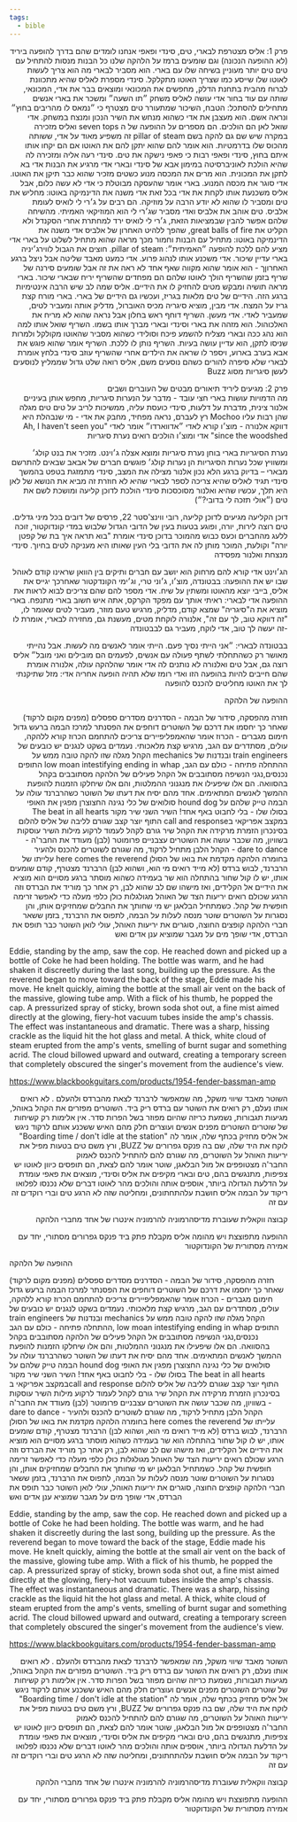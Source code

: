 ```yaml
---
tags:
  - bible
---
```


<div dir="rtl">
פרק 1: 
אליס מצטרפת לבארי, טים, סינדי ופאפי
אנחנו לומדים שהם בדרך להופעה ביריד (לא ההופעה הנכונה) וגם שומעים ברמז על הלהקה שלנו
כל הבנות מנסות להתחיל עם טים
טים יותר מעוניין בשיחה שלו עם בארי. הוא מסביר לבארי מה הוא צריך לעשות לאוטו שלו שייסע כמו שצריך
האוטו מתקלקל. סינדי מספרת לאליס שהיא מתכוונת לברוח מהבית
בתחנת הדלק, מחפשים את המכונאי ומוצאים בבר את אדי, המכונאי, שותה עם עוד בחור
אדי עושה לאליס משחק ״תו השעה״ ומשכר את בארי
אנשים מתחילים להסתכל: הטבח, השיכור שמתעורר
טים מצטרף כי ״נמאס לו מהריבים בחוץ״ ונראה אשם. הוא מעצבן את אדי כשהוא מנחש את השיר הנכון ומנצח במשחק. 
אדי שואל לאן הם הולכים. הם מספרים על ההופעה של ה seven tops ואליס מזכירה במקרה שיש שם גם להקה בשם pillar of steam
זה משפיע מאוד על אדי, ששותה מהכוס שלו בדרמטיות. הוא אומר להם שהוא יתקן להם את האוטו אם הם יקחו אותו איתם
בחוץ, סינדי ופאפי רבות כי פאפי נישקה את טים. סינדי רעה אליה ומזכירה לה שהיא הולכת לאוניברסיטה במימון אבא של סינדי ובארי
אדי מרגיע את הבנות
אדי בא לתקן את המכונית. הוא מרים את המכסה מנוע כשטים מזכיר שהוא כבר תיקן את האוטו. אדי סוגר את מכסה המנוע. 
בארי אומר שהעסקה מבוטלת כי אדי לא עשה כלום, אבל אליס משכנעת אותו לקחת את אדי בכל זאת
אדי משנה את הדינמיקה באוטו: מחליש את טים ומסביר לו שהוא לא יודע הרבה על מוזיקה. הם רבים על ג׳רי לי לואיס לעומת אלביס. טים אוהב את אלביס ואדי מסביר שג׳רי לי הוא המוזיקאי האמיתי. מהשיחה שלהם אפשר להבין שבמציאות הזאת, ג׳רי לי לואיס ירד למחתרת אחרי הסקנדל ולא הקליט את great balls of fire, שהפך ללהיט האחרון של אלביס
אדי משנה את הדינמיקה באוטו: מתחיל עם הבנות וחמור מכך מראה שהוא מתחיל לשלוט על בארי
אדי מציע להם ללכת להופעה ״האמיתית״: pillar of steam. 
חוצים את הגבול לווירג׳יניה
בארי עדיין שיכור. אדי משכנע אותו לנהוג פרוע. אדי כמעט מאבד שליטה אבל ניצל ברגע האחרוןך - הוא אומר שהוא מקווה שאף אחד לא ראה את זה אבל שומעים סירנה של שריף
בזמן שהשריף הולך לאוטו שלהם הם מפחדים שהשריף יריח שבארי שיכור. בארי מראה תושיה ומבקש מטים להחזיק לו את הידיים. אליס שמה לב שיש הרבה אינטימיות ברגע הזה. הידיים של טים מלאות בגריז, ועכשיו גם הידיים של בארי. בארי מורח קצת גריז על המצח. אדי מבין, מוציא סיגריה מכיס האוברול, מדליק אותה ומעביר לטים, שמעביר לאדי. אדי מעשן. 
השריף דוחף ראש בחלון אבל נראה שהוא לא מריח את האלכוהול. הוא מזהה את בארי וסינדי ובארי מברך אותו בשמו. השריף שואל אותו למה הוא נהג ככה ובארי מצליח להשמע פיכח וסולידי כשהוא מסביר שהאוטו מקולקל ולמרות שניסו לתקן, הוא עדיין עושה בעיות. השריף נותן לו ללכת. 
השריף אומר שהוא פוגש את אבא בערב בארוע, ויספר לו שראה את הילדים
אחרי שהשריף עוזב סינדי בלחץ אומרת לבארי שלא סיפרה להורים 
כשהם נוסעים משם, אליס רואה שלט גדול שממליץ לנוסעים לעשן סיגריות מסוג Buzz




פרק 2:
מגיעים ליריד 
תיאורים 
מבטים של העוברים ושבים			
מה הדמויות עושות
בארי חצי עובד - מדבר על הנערות סיגריות, מחפש אותן בעיניים
אלנור צינית, מדברת על דלעות, סינדי כועסת עליה, ממשיכות לריב על טים
טים מגלה שהן רבות עליו
Mochoo רץ לעברם, נראה מפחיד, מחבק את אדי - מי שנבהלת היא דווקא אלנורה - מוצ׳ו קורא לאדי ״אדווארדו״ אומר לאדי "Ah, I haven't seen you since the woodshed" 
אדי ומוצ׳ו הולכים
רואים נערת סיגריות 

נערת הסיגריות
בארי בוחן נערת סיגריות ומוצא אצלה ג׳וינט. מזכיר את בנט קולג׳ ומשוויץ שכל נערות הסיגריות הן נערות קולג׳
פוגשים חברים של אבאב שבאים להתרשם מבארי – בדיוק ברגע הלא נכון
אלנור מצילה את המצב, סינדי מתמזגת בטפט
בהמשך סינדי תגיד לאליס שהיא צריכה לספר לבארי שהיא לא חוזרת
זה מביא את הנושא של לאן היא תלך, עכשיו שהיא ואלנור מסוכסכות
סינדי הולכת לדוכן קליעה ומושכת לשם את טים (״אולי תזכה לי בדובי?״)

דוכן הקליעה
מגיעים לדוכן קליעה, רובי ווינצ'סטר 22,  פרסים של דובים בכל מיני גדלים. טים רוצה לירות, יורה, ופוגע בטעות בעין של הדובי הגדול שלבוש במדי קונדוקטור, זוכה ללעג מהחברים וכעס כבוש מהמוכר בדוכן 
סינדי אומרת "בוא תראה איך בת של קפטן יורה" וקולעת, המוכר מותן לה את הדובי בלי העין שאותו היא מעניקה לטים בחיוך.
סינדי מנצחת ואלנור מפסידה

הג׳וינט 
אדי קורא להם מרחוק
הוא יושב עם חברים ותיקים בין הוואן שראינו קודם לאוהל שבו יש את ההופעה: בבטונדה, מוצ׳ו, ג׳וני טרי, וג׳ימי הקונדקטור שאחרכך יגייס את אליס, בייבי יוצא מהאוטו ומשתין על שיח. 
אדי מספר להם שהם צריכים לבוא לראות את ההופעה
אדי לבארי: ראיתי אותך עם מפקד הקרקס, אתה איש חשוב
בארי מתנפח. בארי מוציא את ה"סיגריה" שמצא קודם, מדליק, מרגיש טעם מוזר, מעביר לטים שאומר לו, "זה דווקא טוב, לך עם זה", אלנורה לוקחת מטים, מעשנת גם, מחזירה לבארי, אומרת לו -זה יעשה לך טוב, אדי לוקח, מעביר גם לבבטונדה


בבטונדה לבארי: ״אני הייתי נסיך פעם. הייתי אומר לאנשים מה לעשות. אבל נהייתי מאושר רק כשהתחלתי לשתף פעולה עם אנשים, לפעמים הם מובילים ואני מובל״
אליס רוצה גם, אבל טים ואלנורה לא נותנים לה
אדי אומר שהלהקה עולה, אלנורה אומרת שהם חייבים להיות בהופעה הזו ואדי רומז שלא תהיה הופעה אחריה
אדי: מזל שתיקנתי לך את האוטו 
מחליטים להכנס להופעה




ההופעה של הלהקה

חזרה מהפסקה, סידור של הבמה - הסדרנים מסדרים ספסלים (מפנים מקום לרקוד) שאחר כך יחסמו את דרכם של השוטרים
דוחפים את הפסנתר למרכז הבמה ברעש גדול
חימום מגברים - הכרוז אומר שהאמפליפיירים צריכים להתחמם
הכרוז קורא ללהקה, עולים, מסתדרים עם הגב, מרגיש קצת מלאכותי. נעמדים בשקט
לנגנים יש כובעים של train engineers ובנדנות של mechanics
הקהל מגלה שזו להקה טובה ממש על ההתחלה
פתיחה - כולם עם הגב, low moan intestifying ending in whap
התופים נכנסים,נגני הנשיפה מסתובבים אל הקהל
פעילים של הלהקה מסתובבים בקהל בהסוואה. הם אלו שיפעילו את מנגנוני ההמלטות, והם אלו שיחלקו הזמנות להופעת ההמשך לאנשים המתאימים. אחד מהם יסיח את דעתו של השוטר כשהרברנד עולה על הבמה
טייק שלהם על hound dog
סולואים של כלי נגינה
החצוצרן מפגין את האופי בסולו שלו - בלי לחבוט באף אחד!
השיר השני שיר מקור The beat in all hearts
במקצב אפריקאי
בcall and response
התוף יוצר קצב שגורם לליבה של אליס להלום בסינכרון
הזמרת מרקידה את הקהל
שיר גורם לקהל לעמוד לרקוע
מילות השיר עוסקות בשוויון, מה שכבר עושה את השוטרים עצבניים
פרומוטר (לבן) מעודד את החבר'ה - dare to dance - הקהל הלבן מתחיל לרקוד, מה שגורם לשוטרים להכנס ולהעיר בחומרה
הלהקה מקדמת את בואו של הסולן here comes the reverend
עלייתו של הרברנד, לבוש ברדס (לא מייד רואים מי הוא, ושהוא לבן)
הרברנד מצטרף, קודם שומעים אותו, יש לו קול שחור
בהתחלה הוא שר בעמידה כשהוא מוסתר 
ברגע מסויים הוא מוציא את הידיים אל הקלידים, ואז מישהו שם לב שהוא לבן, רק אחר כך מוריד את הברדס וזה הרגע שכולם רואים
יריעות הצד של האוהל מגולגלות כולן כלפי מעלה כדי לאפשר זרימה חופשית של קהל. כשמתחיל הבלאגן יש מי שחותך את החבלים שמחזיקים אותן, והן נסגרות על השוטרים
שוטר מנסה לעלות על הבמה,  לתפוס את הרברנד, בזמן ששאר חברי הלהקה קופצים החוצה, סוגרים את יריעות האוהל, עולי לואן
השוטר כבר תופס את הברדס, אדי שופך מים על מגבר שמוציא ענן אדים ואש 
</div>



Eddie, standing by the amp, saw the cop. He reached down and picked up a bottle of Coke he had been holding. The bottle was warm, and he had shaken it discreetly during the last song, building up the pressure. As the reverend began to move toward the back of the stage, Eddie made his move.
He knelt quickly, aiming the bottle at the small air vent on the back of the massive, glowing tube amp. With a flick of his thumb, he popped the cap. A pressurized spray of sticky, brown soda shot out, a fine mist aimed directly at the glowing, fiery-hot vacuum tubes inside the amp's chassis.
The effect was instantaneous and dramatic. There was a sharp, hissing crackle as the liquid hit the hot glass and metal. A thick, white cloud of steam erupted from the amp's vents, smelling of burnt sugar and something acrid. The cloud billowed upward and outward, creating a temporary screen that completely obscured the singer's movement from the audience's view.

https://www.blackbookguitars.com/products/1954-fender-bassman-amp 

<div dir="rtl">

השוטר מאבד שיווי משקל, מה שמאפשר לרברנד לצאת מהברדס ולהעלם . לא רואים אותו נעלם, רק רואים את השוטר עם ברדס ריק ביד.
השוטרים מפזרים את הקהל באוהל, מגיעות תגבורות, נשמעת כריזה שהיום מפוזר בשל הפרות סדר. אין אלימות רק קשיחות של שוטרים
השוטרים מפנים אנשים ועוצרים חלק מהם
האיש ששכנע אותם לרקוד ניגש אל אליס מחזיק בכתף שלה, אומר לה "Boarding time / don't idle at the station" לוקח את היד שלה, שם בה פנקס גפרורים של BUZZ, ורץ משם
טים בטעות מפיל את יריעות האוהל על השוטרים, מה שגורם להם להתחיל להכנס לאמוק					
החבר'ה מצטופפים אל מול הבלאגן, שוטר אומר להם לצאת, הם תופסים כיוון לאוטו
יש צפיפות, מתנגשים בהם, טים ובארי מקיפים את אליס וסינדי, מוצאים את פאפי עומדת על הדלעת הגדולה ביותר, אוספים אותה והולכים מהר לאוטו
דברים שלא נכנסו לפלואו
 ריקוד על הבמה
אליס חושבת עלהתחתונים,  ומחליטה שזה לא הרגע
טים וברי רוקדים זה עם זה 


קבוצה ווקאלית שעוברת מדיסהרמוניה להרמוניה
אינטרו של אחד מחברי הלהקה

ההופעה מתפוצצת ויש מהומה
אליס מקבלת פתק ביד פנקס גפרורים מסתורי, יחד עם אמירה מסתורית של הקונדוקטור 
</div>

ההופעה של הלהקה

חזרה מהפסקה, סידור של הבמה - הסדרנים מסדרים ספסלים (מפנים מקום לרקוד) שאחר כך יחסמו את דרכם של השוטרים
דוחפים את הפסנתר למרכז הבמה ברעש גדול
חימום מגברים - הכרוז אומר שהאמפליפיירים צריכים להתחמם
הכרוז קורא ללהקה, עולים, מסתדרים עם הגב, מרגיש קצת מלאכותי. נעמדים בשקט
לנגנים יש כובעים של train engineers ובנדנות של mechanics
הקהל מגלה שזו להקה טובה ממש על ההתחלה
פתיחה - כולם עם הגב, low moan intestifying ending in whap
התופים נכנסים,נגני הנשיפה מסתובבים אל הקהל
פעילים של הלהקה מסתובבים בקהל בהסוואה. הם אלו שיפעילו את מנגנוני ההמלטות, והם אלו שיחלקו הזמנות להופעת ההמשך לאנשים המתאימים. אחד מהם יסיח את דעתו של השוטר כשהרברנד עולה על הבמה
טייק שלהם על hound dog
סולואים של כלי נגינה
החצוצרן מפגין את האופי בסולו שלו - בלי לחבוט באף אחד!
השיר השני שיר מקור The beat in all hearts
במקצב אפריקאי
בcall and response
התוף יוצר קצב שגורם לליבה של אליס להלום בסינכרון
הזמרת מרקידה את הקהל
שיר גורם לקהל לעמוד לרקוע
מילות השיר עוסקות בשוויון, מה שכבר עושה את השוטרים עצבניים
פרומוטר (לבן) מעודד את החבר'ה - dare to dance - הקהל הלבן מתחיל לרקוד, מה שגורם לשוטרים להכנס ולהעיר בחומרה
הלהקה מקדמת את בואו של הסולן here comes the reverend
עלייתו של הרברנד, לבוש ברדס (לא מייד רואים מי הוא, ושהוא לבן)
הרברנד מצטרף, קודם שומעים אותו, יש לו קול שחור
בהתחלה הוא שר בעמידה כשהוא מוסתר 
ברגע מסויים הוא מוציא את הידיים אל הקלידים, ואז מישהו שם לב שהוא לבן, רק אחר כך מוריד את הברדס וזה הרגע שכולם רואים
יריעות הצד של האוהל מגולגלות כולן כלפי מעלה כדי לאפשר זרימה חופשית של קהל. כשמתחיל הבלאגן יש מי שחותך את החבלים שמחזיקים אותן, והן נסגרות על השוטרים
שוטר מנסה לעלות על הבמה,  לתפוס את הרברנד, בזמן ששאר חברי הלהקה קופצים החוצה, סוגרים את יריעות האוהל, עולי לואן
השוטר כבר תופס את הברדס, אדי שופך מים על מגבר שמוציא ענן אדים ואש 
</div>



Eddie, standing by the amp, saw the cop. He reached down and picked up a bottle of Coke he had been holding. The bottle was warm, and he had shaken it discreetly during the last song, building up the pressure. As the reverend began to move toward the back of the stage, Eddie made his move.
He knelt quickly, aiming the bottle at the small air vent on the back of the massive, glowing tube amp. With a flick of his thumb, he popped the cap. A pressurized spray of sticky, brown soda shot out, a fine mist aimed directly at the glowing, fiery-hot vacuum tubes inside the amp's chassis.
The effect was instantaneous and dramatic. There was a sharp, hissing crackle as the liquid hit the hot glass and metal. A thick, white cloud of steam erupted from the amp's vents, smelling of burnt sugar and something acrid. The cloud billowed upward and outward, creating a temporary screen that completely obscured the singer's movement from the audience's view.

https://www.blackbookguitars.com/products/1954-fender-bassman-amp 

<div dir="rtl">

השוטר מאבד שיווי משקל, מה שמאפשר לרברנד לצאת מהברדס ולהעלם . לא רואים אותו נעלם, רק רואים את השוטר עם ברדס ריק ביד.
השוטרים מפזרים את הקהל באוהל, מגיעות תגבורות, נשמעת כריזה שהיום מפוזר בשל הפרות סדר. אין אלימות רק קשיחות של שוטרים
השוטרים מפנים אנשים ועוצרים חלק מהם
האיש ששכנע אותם לרקוד ניגש אל אליס מחזיק בכתף שלה, אומר לה "Boarding time / don't idle at the station" לוקח את היד שלה, שם בה פנקס גפרורים של BUZZ, ורץ משם
טים בטעות מפיל את יריעות האוהל על השוטרים, מה שגורם להם להתחיל להכנס לאמוק					
החבר'ה מצטופפים אל מול הבלאגן, שוטר אומר להם לצאת, הם תופסים כיוון לאוטו
יש צפיפות, מתנגשים בהם, טים ובארי מקיפים את אליס וסינדי, מוצאים את פאפי עומדת על הדלעת הגדולה ביותר, אוספים אותה והולכים מהר לאוטו
דברים שלא נכנסו לפלואו
 ריקוד על הבמה
אליס חושבת עלהתחתונים,  ומחליטה שזה לא הרגע
טים וברי רוקדים זה עם זה 


קבוצה ווקאלית שעוברת מדיסהרמוניה להרמוניה
אינטרו של אחד מחברי הלהקה

ההופעה מתפוצצת ויש מהומה
אליס מקבלת פתק ביד פנקס גפרורים מסתורי, יחד עם אמירה מסתורית של הקונדוקטור 
</div>
